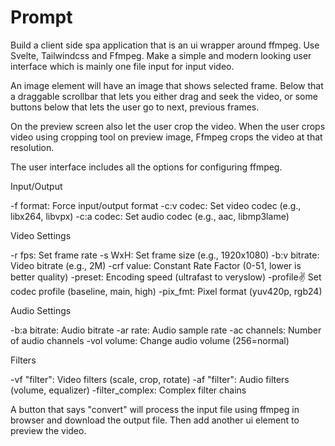 # Prompt

Build a client side spa application that is an ui wrapper around ffmpeg. Use Svelte, Tailwindcss and Ffmpeg. Make a simple and modern looking user interface which is mainly one file input for input video.

An image element will have an image that shows selected frame. Below that a draggable scrollbar that lets you either drag and seek the video, or some buttons below that lets the user go to next, previous frames.

On the preview screen also let the user crop the video. When the user crops video using cropping tool on preview image, Ffmpeg crops the video at that resolution.

The user interface includes all the options for configuring ffmpeg.

Input/Output

-f format: Force input/output format
-c:v codec: Set video codec (e.g., libx264, libvpx)
-c:a codec: Set audio codec (e.g., aac, libmp3lame)

Video Settings

-r fps: Set frame rate
-s WxH: Set frame size (e.g., 1920x1080)
-b:v bitrate: Video bitrate (e.g., 2M)
-crf value: Constant Rate Factor (0-51, lower is better quality)
-preset: Encoding speed (ultrafast to veryslow)
-profile:v: Set codec profile (baseline, main, high)
-pix_fmt: Pixel format (yuv420p, rgb24)

Audio Settings

-b:a bitrate: Audio bitrate
-ar rate: Audio sample rate
-ac channels: Number of audio channels
-vol volume: Change audio volume (256=normal)

Filters

-vf "filter": Video filters (scale, crop, rotate)
-af "filter": Audio filters (volume, equalizer)
-filter_complex: Complex filter chains


A button that says "convert" will process the input file using ffmpeg in browser and download the output file. Then add another ui element to preview the video. 



